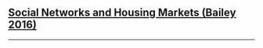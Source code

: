 [Social Networks and Housing Markets (Bailey 2016)](https://research.fb.com/wp-content/uploads/2016/11/social_networks_and_housing_markets.pdf?)
-------------------------------------------------------------------------------
-------------------------------------------------------------------------------